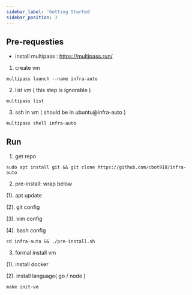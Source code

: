 ```yaml
---
sidebar_label: 'Getting Started'
sidebar_position: 3
---
```




## Pre-requesties
- install multipass : https://multipass.run/

1. create vm
```
multipass launch --name infra-auto
```
2. list vm ( this step is ignorable )
```
multipass list 
```
3. ssh in vm ( should be in ubuntu@infra-auto )
```
multipass shell infra-auto
```


## Run

1. get repo
```
sudo apt install git && git clone https://github.com/cbot918/infra-auto
```
2. pre-install: wrap below

(1). apt  update

(2). git  config

(3). vim  config

(4). bash config
```
cd infra-auto && ./pre-install.sh
``` 
3. formal install vm

(1). install docker

(2). install language( go / node )
```
make init-vm
```

